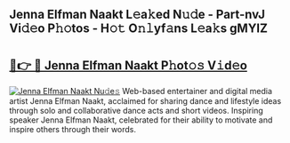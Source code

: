## Jenna Elfman Naakt L𝚎a𝚔ed N𝚞𝚍e - Part-nvJ Vi𝚍𝚎o P𝚑𝚘tos - H𝚘𝚝 O𝚗𝚕yf𝚊ns L𝚎a𝚔s gMYIZ

# <h2><a href="http://kf08khw.oniu.top/?m=Jenna+Elfman+Naakt">🔗👉 🔴 Jenna Elfman Naakt P𝚑ot𝚘𝚜 V𝚒d𝚎o</a></h2>

[![Jenna Elfman Naakt Nu𝚍e𝚜](https://i.imgur.com/0qMVB7G.gif)](http://kf08khw.oniu.top/?m=Jenna+Elfman+Naakt)
Web-based entertainer and digital media artist Jenna Elfman Naakt, acclaimed for sharing dance and lifestyle ideas through solo and collaborative dance acts and short videos. Inspiring speaker Jenna Elfman Naakt, celebrated for their ability to motivate and inspire others through their words.  
